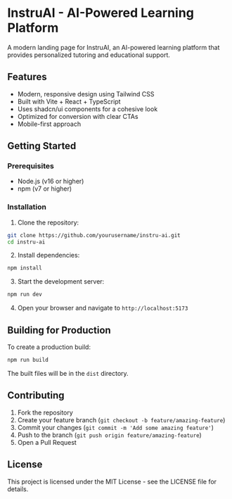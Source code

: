 # InstruAI - AI-Powered Learning Platform

A modern landing page for InstruAI, an AI-powered learning platform that provides personalized tutoring and educational support.

## Features

- Modern, responsive design using Tailwind CSS
- Built with Vite + React + TypeScript
- Uses shadcn/ui components for a cohesive look
- Optimized for conversion with clear CTAs
- Mobile-first approach

## Getting Started

### Prerequisites

- Node.js (v16 or higher)
- npm (v7 or higher)

### Installation

1. Clone the repository:

```bash
git clone https://github.com/yourusername/instru-ai.git
cd instru-ai
```

2. Install dependencies:

```bash
npm install
```

3. Start the development server:

```bash
npm run dev
```

4. Open your browser and navigate to `http://localhost:5173`

## Building for Production

To create a production build:

```bash
npm run build
```

The built files will be in the `dist` directory.

## Contributing

1. Fork the repository
2. Create your feature branch (`git checkout -b feature/amazing-feature`)
3. Commit your changes (`git commit -m 'Add some amazing feature'`)
4. Push to the branch (`git push origin feature/amazing-feature`)
5. Open a Pull Request

## License

This project is licensed under the MIT License - see the LICENSE file for details.
